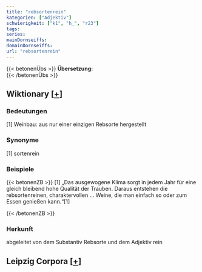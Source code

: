 ```yaml
---
title: "rebsortenrein"
kategorien: ["Adjektiv"]
schwierigkeit: ["k1", "h_", "r23"]
tags:
series:
mainDornseiffs:
domainDornseiffs:
url: "rebsortenrein"
---
```


{{< betonenÜbs >}}
**Übersetzung:**  
{{< /betonenÜbs >}}

## Wiktionary [[+](https://de.wiktionary.org/wiki/rebsortenrein)]

### Bedeutungen
[1] Weinbau: aus nur einer einzigen Rebsorte hergestellt  

### Synonyme
[1] sortenrein  

### Beispiele
{{< betonenZB >}}
[1] „Das ausgewogene Klima sorgt in jedem Jahr für eine gleich bleibend hohe Qualität der Trauben. Daraus entstehen die rebsortenreinen, charaktervollen … Weine, die man einfach so oder zum Essen genießen kann.“[1]  

{{< /betonenZB >}}
### Herkunft
abgeleitet von dem Substantiv Rebsorte und dem Adjektiv rein  


## Leipzig Corpora [[+](https://corpora.uni-leipzig.de/en/res?word=rebsortenrein&corpusId=deu_newscrawl-public_2018)]

